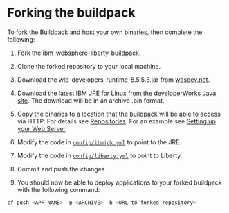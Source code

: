 # Forking the buildpack

To fork the Buildpack and host your own binaries, then complete the following:

1. Fork the [ibm-websphere-liberty-buildpack](https://github.com/cloudfoundry/ibm-websphere-liberty-buildpack).

2. Clone the forked repository to your local machine.

3. Download the wlp-developers-runtime-8.5.5.3.jar from [wasdev.net][].

4. Download the latest IBM JRE for Linux from the [developerWorks Java site][].
  The download will be in an archive .bin format.

5. Copy the binaries to a location that the buildpack will be able to access via HTTP. For details see
  [Repositories][]. For an example see [Setting up your Web Server][]

6. Modify the code in [`config/ibmjdk.yml`][ibmjdk.yml] to point to the JRE.

7. Modify the code in [`config/liberty.yml`][liberty.yml] to point to Liberty.

8. Commit and push the changes

9. You should now be able to deploy applications to your forked buildpack with the following command:
```bash
cf push <APP-NAME> -p <ARCHIVE> -b <URL to forked repository>
```

[wasdev.net]: http://wasdev.net
[developerWorks Java site]: https://www.ibm.com/developerworks/java/jdk/
[Repositories]: util-repositories.md
[Setting up your Web Server]: util-repositories.md#setting-up-your-web-server
[ibmjdk.yml]: ../config/ibmjdk.yml
[liberty.yml]: ../config/liberty.yml
